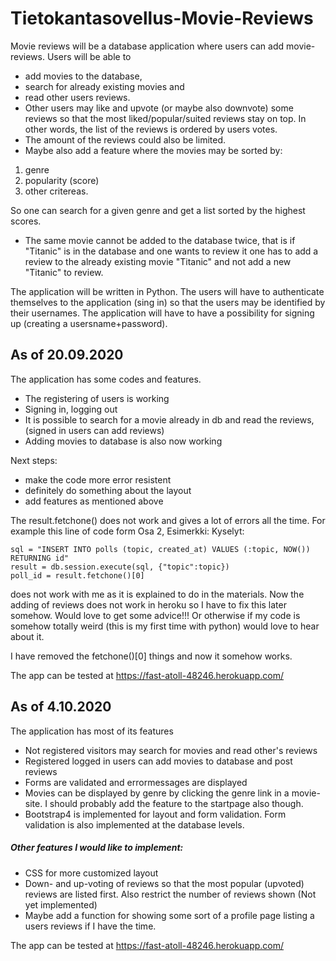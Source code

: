 # Tietokantasovellus-Movie-Reviews

Movie reviews will be a database application where users can add movie-reviews. Users will be able to 
* add movies to the database, 
* search for already existing movies and 
* read other users reviews. 
* Other users may like and upvote (or maybe also downvote) some reviews so that the most liked/popular/suited reviews stay on top. In other words, the list of the reviews is ordered by users votes. 
* The amount of the reviews could also be limited. 
* Maybe also add a feature where the movies may be sorted by: 
1. genre
2. popularity (score) 
3. other critereas.

So one can search for a given genre and get a list sorted by the highest scores.

* The same movie cannot be added to the database twice, that is if "Titanic" is in the database and one wants to review it one has to add a review to the already existing movie "Titanic" and not add a new "Titanic" to review.

The application will be written in Python. The users will have to authenticate themselves to the application (sing in) so that the users may be identified by their usernames. The application will have to have a possibility for signing up (creating a usersname+password).

## As of 20.09.2020
The application has some codes and features. 
* The registering of users is working
* Signing in, logging out
* It is possible to search for a movie already in db and read the reviews, (signed in users can add reviews)
* Adding movies to database is also now working

Next steps:
* make the code more error resistent
* definitely do something about the layout
* add features as mentioned above

The result.fetchone() does not work and gives a lot of errors all the time. For example this line of code form Osa 2, Esimerkki: Kyselyt:
    
    sql = "INSERT INTO polls (topic, created_at) VALUES (:topic, NOW()) RETURNING id"
    result = db.session.execute(sql, {"topic":topic})
    poll_id = result.fetchone()[0]
    
does not work with me as it is explained to do in the materials. Now the adding of reviews does not work in heroku so I have to fix this later somehow. Would love to get some advice!!! Or otherwise if my code is somehow totally weird (this is my first time with python) would love to hear about it.

I have removed the fetchone()[0] things and now it somehow works.

The app can be tested at https://fast-atoll-48246.herokuapp.com/

## As of 4.10.2020
The application has most of its features
* Not registered visitors may search for movies and read other's reviews
* Registered logged in users can add movies to database and post reviews
* Forms are validated and errormessages are displayed
* Movies can be displayed by genre by clicking the genre link in a movie-site. I should probably add the feature to the startpage also though.
* Bootstrap4 is implemented for layout and form validation. Form validation is also implemented at the database levels.
##### Other features I would like to implement:
* CSS for more customized layout
* Down- and up-voting of reviews so that the most popular (upvoted) reviews are listed first. Also restrict the number of reviews shown (Not yet implemented)
* Maybe add a function for showing some sort of a profile page listing a users reviews if I have the time.

The app can be tested at https://fast-atoll-48246.herokuapp.com/
